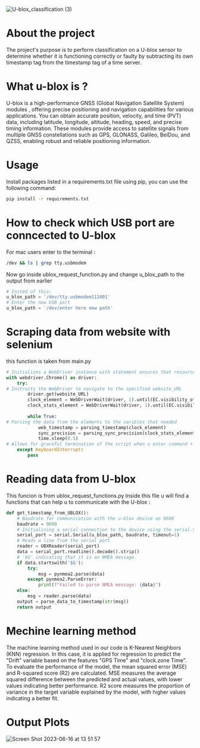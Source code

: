 ![U-blox_classification (3)](https://github.com/Megidish/ublox-time-compare/assets/105859276/51800d5a-41dd-4fa6-a4ca-c60898396037)
# About the project
The project's purpose is to perform classification on a U-blox sensor to determine whether it is functioning correctly or faulty by subtracting its own timestamp tag from the timestamp tag of a time server.

# What u-blox is ?
U-blox is a  high-performance GNSS (Global Navigation Satellite System) modules , offering precise positioning and navigation capabilities for various applications.
You can obtain accurate position, velocity, and time (PVT) data, including latitude, longitude, altitude, heading, speed, and precise timing information. 
These modules provide access to satellite signals from multiple GNSS constellations such as GPS, GLONASS, Galileo, BeiDou, and QZSS, enabling robust and reliable positioning information.

# Usage
Install packages listed in a requirements.txt file using pip, you can use the following command:
```bash
pip install -r requirements.txt
```

# How to check which USB port are conncected to U-blox 
For mac users enter to the terminal :
```bash
/dev && ls | grep tty.usbmodem
```
Now go inside ublox_request_function.py and change u_blox_path to the output from earlier 
```python
# Insted of this: 
u_blox_path = '/dev/tty.usbmodem112401'
# Enter the new USB port
u_blox_path = '/dev/enter here new path'
```

# Scraping data from website with selenium
this function is taken from main.py
```python
# Initializes a WebDriver instance with statement ensures that resources are properly released after execution
with webdriver.Chrome() as driver:
    try:
# Instructs the WebDriver to navigate to the specified website_URL
        driver.get(website_URL)
        clock_element = WebDriverWait(driver, 1).until(EC.visibility_of_element_located((By.ID, 'MyClockDisplay')))
        clock_stats_element = WebDriverWait(driver, 1).until(EC.visibility_of_element_located((By.CLASS_NAME, 'clock-stats')))
        
        while True:
# Parsing the data from the elements to the varibles that needed 
            web_timestamp = parsing_timestamp(clock_element)
            sync_precision = parsing_sync_precision(clock_stats_element)
            time.sleep(0.5)
# Allows for graceful termination of the script when u enter command + C
    except KeyboardInterrupt:
        pass
```

# Reading data from U-blox
This funcion is from ublox_request_functions.py
Inside this file u will find a functions that can help u to communicate with the U-blox :
```python
def get_timestamp_from_UBLOX():
    # Baudrate for communication with the u-blox device as 9600 
    baudrate = 9600
    # Initializing a serial connection to the device using the serial.Serial() function
    serial_port = serial.Serial(u_blox_path, baudrate, timeout=1)
    # Reads a line from the serial port
    reader = UBXReader(serial_port)
    data = serial_port.readline().decode().strip()
    # '$G' indicating that it is an NMEA message.
    if data.startswith('$G'):
        try:
            msg = pynmea2.parse(data)
        except pynmea2.ParseError:
            print(f"Failed to parse NMEA message: {data}")
    else:
        msg = reader.parse(data)
    output = parse_data_to_timestamp(str(msg))  
    return output
 ```
 
 # Mechine learning method 
The machine learning method used in our code is K-Nearest Neighbors (KNN) regression.
In this case, it is applied for regression to predict the "Drift" variable based on the features "GPS Time" and "clock.zone Time". 
To evaluate the performance of the model, the mean squared error (MSE) and R-squared score (R2) are calculated. MSE measures the average squared difference between the predicted and actual values, with lower values indicating better performance. R2 score measures the proportion of variance in the target variable explained by the model, with higher values indicating a better fit.

# Output Plots


![Screen Shot 2023-06-16 at 13 51 57](https://github.com/Megidish/ublox-time-compare/assets/105859276/7cc87772-fa4b-4115-8917-7cc63b524439)



